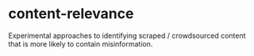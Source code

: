 # content-relevance
Experimental approaches to identifying scraped / crowdsourced content that is more likely to contain misinformation.
